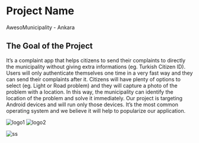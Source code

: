 # Project Name

AwesoMunicipality - Ankara

## The Goal of the Project

 It’s a complaint app that helps citizens to send their complaints to directly the municipality without giving extra informations (eg. Turkish Citizen ID). Users will only authenticate themselves one time in a very fast way and they can send their complaints after it. Citizens will have plenty of options to select (eg. Light or Road problem) and they will capture a photo of the problem with a location. In this way, the municipality can identify the location of the problem and solve it immediately. Our project is targeting Android devices and will run only those devices. It’s the most common operating system and we believe it will help to popularize our application.

![logo1](https://i.imgur.com/1ffBxMc.png) ![logo2](https://i.imgur.com/Kj9NOje.png) 

![ss](https://imgur.com/3cbNfBu)
